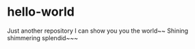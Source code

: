 # hello-world
Just another repository
I can show you you the world~~
Shining shimmering splendid~~~

